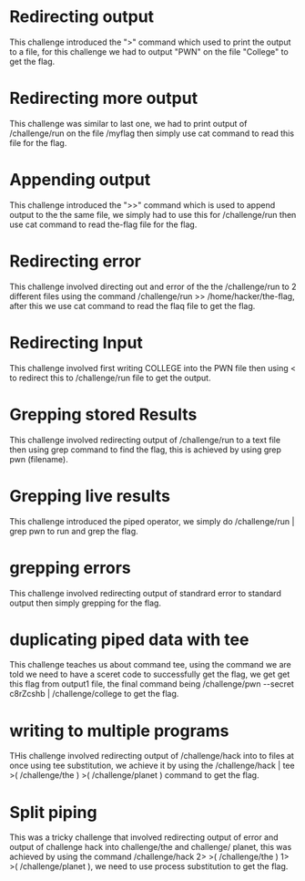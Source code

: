 # Redirecting output
This challenge introduced the ">" command which used to print the output to a file, for this challenge we had to output "PWN" on the file "College" to get the flag.
# Redirecting more output 
This challenge was similar to last one, we had to print output of /challenge/run on the file /myflag then simply use cat command to read this file for the flag.
# Appending output
This challenge introduced the ">>" command which is used to append output to the the same file, we simply had to use this for /challenge/run then use cat command to read the-flag file for the flag.
# Redirecting error
This challenge involved directing out and error of the the /challenge/run to 2 different files using the command /challenge/run >> /home/hacker/the-flag, after this we use cat command to read the flaq file to get the flag.
# Redirecting Input
This challenge involved first writing COLLEGE into the PWN file then using < to redirect this to /challenge/run file to get the output.
# Grepping stored Results
This challenge involved redirecting output of /challenge/run to a text file then using grep command to find the flag, this is achieved by using grep pwn (filename).
# Grepping live results
This challenge introduced the piped operator, we simply do /challenge/run | grep pwn to run and grep the flag.
# grepping errors
This challenge involved redirecting output of standrard error to standard output then simply grepping for the flag.
# duplicating piped data with tee
This challenge teaches us about command tee, using the command we are told we need to have a sceret code to successfully get the flag, we get get this flag from output1 file, the final command being /challenge/pwn --secret c8rZcshb | /challenge/college to get the flag.
# writing to multiple programs 
THis challenge involved redirecting output of /challenge/hack into to files at once using tee substitution, we achieve it by using the /challenge/hack | tee >( /challenge/the ) >( /challenge/planet ) command to get the flag.
# Split piping
This was a tricky challenge that involved redirecting output of error and output of challenge hack into challenge/the and challenge/ planet, this was achieved by using the command /challenge/hack 2> >( /challenge/the ) 1> >( /challenge/planet ), we need to use process substitution to get the flag.
